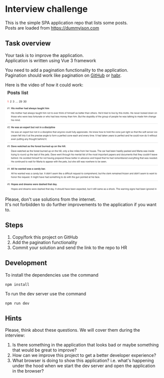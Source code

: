 # Interview challenge

This is the simple SPA application repo that lists some posts.\
Posts are loaded from https://dummyjson.com

## Task overview

Your task is to improve the application.\
Application is written using Vue 3 framework

You need to add a pagination functionality to the application.\
Pagination should work like pagination on [GitHub](https://github.com/search?q=test&type=Repositories) or [habr](https://habr.com/en/all/).

Here is the video of how it could work:
[![Watch the video](info/preview.png)](info/recording.mp4)

Please, don't use solutions from the internet.\
It's not forbidden to do further improvements to the application if you want to.

## Steps

1. Copy/fork this project on GitHub
2. Add the pagination functionality
3. Commit your solution and send the link to the repo to HR

## Development

To install the dependencies use the command
```shell
npm install
```

To run the dev server use the command
```shell
npm run dev
```

## Hints

Please, think about these questions. We will cover them during the interview:
1. Is there something in the application that looks bad or maybe something that would be great to improve?
2. How can we improve this project to get a better developer experience?
3. What browser is doing to show this application? i.e. what's happening under the hood when we start the dev server and open the application in the browser?
